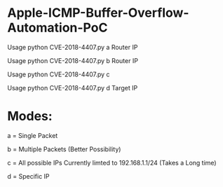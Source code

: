 # Apple-ICMP-Buffer-Overflow-Automation-PoC

Usage python CVE-2018-4407.py a Router IP

Usage python CVE-2018-4407.py b Router IP

Usage python CVE-2018-4407.py c

Usage python CVE-2018-4407.py d Target IP



# Modes:

a = Single Packet

b = Multiple Packets (Better Possibility)

c = All possible IPs Currently limted to 192.168.1.1/24 (Takes a Long time)

d = Specific IP
